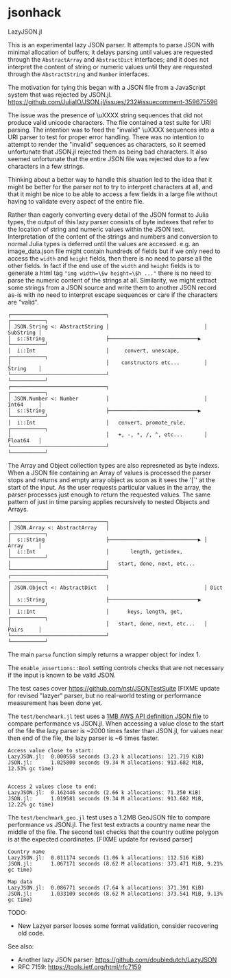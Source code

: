 # jsonhack

LazyJSON.jl

This is an experimental lazy JSON parser. It attempts to parse JSON
with minimal allocation of buffers; it delays parsing until values
are requested through the `AbstractArray` and `AbstractDict`
interfaces; and it does not interpret the content of string or
numeric values until they are requested through the `AbstractString`
and `Number` interfaces.

The motivation for tying this began with a JSON file from a JavaScript
system that was rejected by JSON.jl.
https://github.com/JuliaIO/JSON.jl/issues/232#issuecomment-359675596

The issue was the presence of \\uXXXX string sequences that did not
produce valid unicode characters. The file contained a test suite
for URI parsing. The intention was to feed the "invalid" \\uXXXX
sequences into a URI parser to test for proper error handling. There
was no intention to attempt to render the "invalid" sequences as
characters, so it seemed unfortunate that JSON.jl rejected them as
being bad characters. It also seemed unfortunate that the entire JSON
file was rejected due to a few characters in a few strings.

Thinking about a better way to handle this situation led to the
idea that it might be better for the parser not to try to interpret
characters at all, and that it might be nice to be able to access a few
fields in a large file without having to validate every aspect of the
entire file.

Rather than eagerly converting every detail of the JSON format to Julia
types, the output of this lazy parser consists of byte indexes that
refer to the location of string and numeric values within the JSON text.
Interpretation of the content of the strings and numbers and conversion
to normal Julia types is deferred until the values are accessed.
e.g. an image_data.json file might contain hundreds of fields but if we
only need to access the `width` and `height` fields, then there is no
need to parse all the other fields. In fact if the end use of the `width`
and `height` fields is to generate a html tag `"img width=\$w height=\$h ..."`
there is no need to parse the numeric content of the strings at all.
Similarity, we might extract some strings from a JSON source and write
them to another JSON record as-is with no need to interpret escape
sequences or care if the characters are "valid".

```
┌───────────────────────────────┐                               ┌───────────┐
│ JSON.String <: AbstractString │                               │ SubString │
│  s::String                    ├─────────────────────────────▶ └───────────┘
│  i::Int                       │     convert, unescape,        ┌───────────┐
│                               │    constructors etc...        │ String    │
└───────────────────────────────┘                               └───────────┘
┌───────────────────────────────┐                               ┌───────────┐
│ JSON.Number <: Number         │                               │ Int64     │
│  s::String                    ├─────────────────────────────▶ └───────────┘
│  i::Int                       │   convert, promote_rule,      ┌───────────┐
│                               │   +, -, *, /, ^, etc...       │ Float64   │
└───────────────────────────────┘                               └───────────┘
```


The Array and Object collection types are also represneted as byte indexs.
When a JSON file containing an Array of values is processed the parser stops
and returns and empty array object as soon as it sees the '[`' at
the start of the input.  As the user requests particular values in
the array, the parser processes just enough to return the requested
values. The same pattern of just in time parsing applies recursively
to nested Objects and Arrays.

```
┌───────────────────────────────┐
│ JSON.Array <: AbstractArray   │                               ┌───────────┐
│  s::String                    ├─────────────────────────────▶ │ Array     │
│  i::Int                       │       length, getindex,       └───────────┘
│                               │   start, done, next, etc...
└───────────────────────────────┘
┌───────────────────────────────┐                               ┌───────────┐
│ JSON.Object <: AbstractDict   │                               │ Dict      │
│  s::String                    ├─────────────────────────────▶ └───────────┘
│  i::Int                       │      keys, length, get,       ┌───────────┐
│                               │   start, done, next, etc...   │ Pairs     │
└───────────────────────────────┘                               └───────────┘
```


The main `parse` function simply returns a wrapper object for index 1.

The `enable_assertions::Bool` setting controls checks that are not
necessary if the input is known to be valid JSON.

The test cases cover https://github.com/nst/JSONTestSuite [FIXME
update for revised "lazyer" parser, but no
real-world testing or performance measurement has been done yet.

The `test/benchmark.jl` test uses a [1MB AWS API definition JSON file](https://github.com/samoconnor/jsonhack/blob/master/test/ec2-2016-11-15.normal.json)
to compare performance vs JSON.jl.  When accessing a value close to the
start of the file the lazy parser is ~2000 times faster than JSON.jl,
for values near then end of the file, the lazy parser is ~6 times faster.

```
Access value close to start:
LazyJSON.jl:  0.000558 seconds (3.23 k allocations: 121.719 KiB)
JSON.jl:      1.025800 seconds (9.34 M allocations: 913.682 MiB, 12.53% gc time)


Access 2 values close to end:
LazyJSON.jl:  0.162446 seconds (2.66 k allocations: 71.250 KiB)
JSON.jl:      1.019581 seconds (9.34 M allocations: 913.682 MiB, 12.22% gc time)
```


The `test/benchmark_geo.jl` test uses a 1.2MB GeoJSON file
to compare performance vs JSON.jl. The first test extracts a country name 
near the middle of the file. The second test checks that the country outline
polygon is at the expected coordinates. [FIXME update for revised parser]

```
Country name
LazyJSON.jl:  0.011174 seconds (1.06 k allocations: 112.516 KiB)
JSON.jl:      1.067171 seconds (8.62 M allocations: 373.471 MiB, 9.21% gc time)

Map data
LazyJSON.jl:  0.086771 seconds (7.64 k allocations: 371.391 KiB)
JSON.jl:      1.033109 seconds (8.62 M allocations: 373.541 MiB, 9.13% gc time)
```


TODO:
 - New Lazyer parser looses some format validation, consider recovering old code.

See also:
 - Another lazy JSON parser: https://github.com/doubledutch/LazyJSON
 - RFC 7159: https://tools.ietf.org/html/rfc7159
